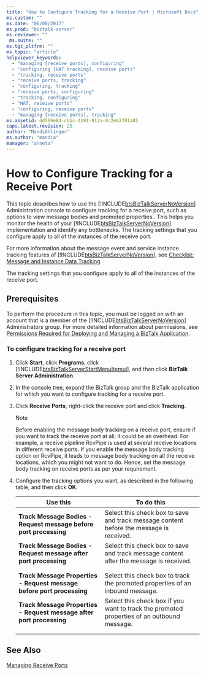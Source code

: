```yaml
---
title: "How to Configure Tracking for a Receive Port | Microsoft Docs"
ms.custom: ""
ms.date: "06/08/2017"
ms.prod: "biztalk-server"
ms.reviewer: ""
 ms.suite: ""
ms.tgt_pltfrm: ""
ms.topic: "article"
helpviewer_keywords: 
  - "managing [receive ports], configuring"
  - "configuring [HAT tracking], receive ports"
  - "tracking, receive ports"
  - "receive ports, tracking"
  - "configuring, tracking"
  - "receive ports, configuring"
  - "tracking, configuring"
  - "HAT, receive ports"
  - "configuring, receive ports"
  - "managing [receive ports], tracking"
ms.assetid: dd569e84-cb1c-4191-912a-0c2eb2781a85
caps.latest.revision: 25
author: "MandiOhlinger"
ms.author: "mandia"
manager: "anneta"
---
```

# How to Configure Tracking for a Receive Port
This topic describes how to use the [!INCLUDE[btsBizTalkServerNoVersion](../includes/btsbiztalkservernoversion-md.md)] Administration console to configure tracking for a receive port, such as options to view message bodies and promoted properties.. This helps you monitor the health of your [!INCLUDE[btsBizTalkServerNoVersion](../includes/btsbiztalkservernoversion-md.md)] implementation and identify any bottlenecks. The tracking settings that you configure apply to all of the instances of the receive port.  
  
 For more information about the message event and service instance tracking features of [!INCLUDE[btsBizTalkServerNoVersion](../includes/btsbiztalkservernoversion-md.md)], see [Checklist: Message and Instance Data Tracking](../core/checklist-message-and-instance-data-tracking.md)  
  
 The tracking settings that you configure apply to all of the instances of the receive port.  
  
## Prerequisites  
 To perform the procedure in this topic, you must be logged on with an account that is a member of the [!INCLUDE[btsBizTalkServerNoVersion](../includes/btsbiztalkservernoversion-md.md)] Administrators group. For more detailed information about permissions, see [Permissions Required for Deploying and Managing a BizTalk Application](../core/permissions-required-for-deploying-and-managing-a-biztalk-application.md).  
  
### To configure tracking for a receive port  
  
1.  Click **Start**, click **Programs**, click [!INCLUDE[btsBizTalkServerStartMenuItemui](../includes/btsbiztalkserverstartmenuitemui-md.md)], and then click **BizTalk Server Administration**.  
  
2.  In the console tree, expand the BizTalk group and the BizTalk application for which you want to configure tracking for a receive port.  
  
3.  Click **Receive Ports**, right-click the receive port and click **Tracking**.  
  
    > [!NOTE]
    >  Before enabling the message body tracking on a receive port, ensure if you want to track the receive port at all; it could be an overhead. For example, a receive pipeline RcvPipe is used at several receive locations in different receive ports. If you enable the message body tracking option on RcvPipe, it leads to message body tracking on all the receive locations, which you might not want to do. Hence, set the message body tracking on receive ports as per your requirement.  
  
4.  Configure the tracking options you want, as described in the following table, and then click **OK**.  
  
    |Use this|To do this|  
    |--------------|----------------|  
    |**Track Message Bodies - Request message before port processing**|Select this check box to save and track message content before the message is received.|  
    |**Track Message Bodies - Request message after port processing**|Select this check box to save and track message content after the message is received.|  
    |||  
    |||  
    |**Track Message Properties - Request message before port processing**|Select this check box to track the promoted properties of an inbound message.|  
    |**Track Message Properties - Request message after port processing**|Select this check box if you want to track the promoted properties of an outbound message.|  
    |||  
    |||  
  
## See Also  
 [Managing Receive Ports](../core/managing-receive-ports.md)